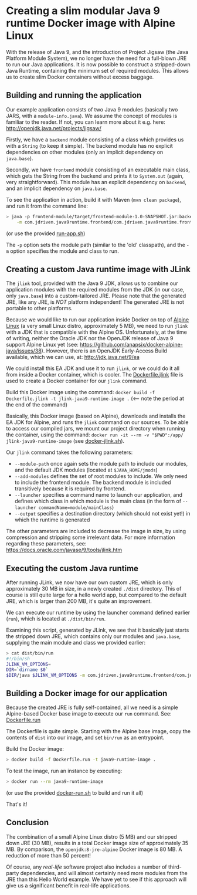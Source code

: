 # Creating a slim modular Java 9 runtime Docker image with Alpine Linux

With the release of Java 9, and the introduction of Project Jigsaw (the Java Platform Module System),
we no longer have the need for a full-blown JRE to run our Java applications.
It is now possible to construct a stripped-down Java Runtime, containing the minimum set of required modules.
This allows us to create slim Docker containers without excess baggage.

## Building and running the application
Our example application consists of two Java 9 modules (basically two JARS, with a `module-info.java`).
We assume the concept of modules is familiar to the reader. If not, you can learn more about it e.g. here: <http://openjdk.java.net/projects/jigsaw/>

Firstly, we have a `backend` module consisting of a class which provides us with a `String` (to keep it simple).
The backend module has no explicit dependencies on other modules (only an implicit dependency on `java.base`).

Secondly, we have `frontend` module consisting of an executable main class, which gets the String from the backend
and prints it to `System.out` (again, very straightforward). This module has an explicit dependency on `backend`,
and an implicit dependency on `java.base`.

To see the application in action, build it with Maven (`mvn clean package`), and run it from the command line:

```sh
> java -p frontend-module/target/frontend-module-1.0-SNAPSHOT.jar:backend-module/target/backend-module-1.0-SNAPSHOT.jar \
    -m com.jdriven.java9runtime.frontend/com.jdriven.java9runtime.frontend.FrontendApplication
```
(or use the provided [run-app.sh](run-app.sh))

The `-p` option sets the module path (similar to the 'old' classpath), and the `-m` option specifies the module and class to run.

## Creating a custom Java runtime image with JLink

The `jlink` tool, provided with the Java 9 JDK, allows us to combine our application modules with the required modules
from the JDK (in our case, only `java.base`) into a custom-tailored JRE. Please note that the generated JRE, like any JRE, is *NOT* platform independent!
The generated JRE is not portable to other platforms.

Because we would like to run our application inside Docker on top of [Alpine Linux](https://alpinelinux.org/) (a very small Linux distro, approximately 5 MB),
we need to run `jlink` with a JDK that is compatible with the Alpine OS. Unfortunately, at the time of writing,
neither the Oracle JDK nor the OpenJDK release of Java 9 support Alpine Linux yet (see: <https://github.com/anapsix/docker-alpine-java/issues/38>).
However, there is an OpenJDK Early-Access Build available, which we can use, at: <http://jdk.java.net/9/ea>

We could install this EA JDK and use it to run `jlink`, or we could do it all from inside a Docker container, which is cooler.
The [Dockerfile.jlink](Dockerfile.jlink) file is used to create a Docker container for our `jlink` command.

Build this Docker image using the command: `docker build -f Dockerfile.jlink -t jlink-java9-runtime-image .` (<-- note the period at the end of the command)

Basically, this Docker image (based on Alpine), downloads and installs the EA JDK for Alpine, and runs the `jlink` command
on our sources. To be able to access our compiled jars, we mount our project directory when running the container,
using the command: `docker run -it --rm -v "$PWD":/app/ jlink-java9-runtime-image` (see [docker-jlink.sh](docker-jlink.sh)).

Our `jlink` command takes the following parameters:

- `--module-path` once again sets the module path to include our modules, and the default JDK modules (located at `$JAVA_HOME/jmods`)
- `--add-modules` defines the set of root modules to include. We only need to include the frontend module. The backend module is included transitively because it is required by frontend.
- `--launcher` specifies a command name to launch our application, and defines which class in which module is the main class (in the form of `--launcher commandName=module/mainClass`)
- `--output` specifies a destination directory (which should not exist yet!) in which the runtime is generated

The other parameters are included to decrease the image in size, by using compression and stripping some irrelevant data.
For more information regarding these parameters, see: <https://docs.oracle.com/javase/9/tools/jlink.htm>  

## Executing the custom Java runtime

After running JLink, we now have our own custom JRE, which is only approximately 30 MB in size, in a newly created `./dist` directory.
This of course is still quite large for a hello world app, but compared to the default JRE, which is larger than 200 MB,
it's quite an improvement.

We can execute our runtime by using the launcher command defined earlier (`run`), which is located at `./dist/bin/run`.

Examining this script, generated by JLink, we see that it basically just starts the stripped down JRE,
which contains only our modules and `java.base`, supplying the main module and class we provided earlier:

```sh
> cat dist/bin/run
#!/bin/sh
JLINK_VM_OPTIONS=
DIR=`dirname $0`
$DIR/java $JLINK_VM_OPTIONS -m com.jdriven.java9runtime.frontend/com.jdriven.java9runtime.frontend.FrontendApplication $@
```

## Building a Docker image for our application

Because the created JRE is fully self-contained, all we need is a simple Alpine-based Docker base image to execute
our `run` command. See: [Dockerfile.run](Dockerfile.run)

The Dockerfile is quite simple. Starting with the Alpine base image, copy the contents of `dist` into our image, and set `bin/run` as an entrypoint.

Build the Docker image:

```sh
> docker build -f Dockerfile.run -t java9-runtime-image .
```

To test the image, run an instance by executing:

```sh
> docker run --rm java9-runtime-image
```
(or use the provided [docker-run.sh](docker-run.sh) to build and run it all)

That's it!

## Conclusion

The combination of a small Alpine Linux distro (5 MB) and our stripped down JRE (30 MB),
results in a total Docker image size of approximately 35 MB. By comparison, the `openjdk:8-jre-alpine` Docker image is 80 MB.
A reduction of more than 50 percent!

Of course, any _real-life_ software project also includes a number of third-party dependencies,
and will almost certainly need more modules from the JRE than this Hello World example.
We have yet to see if this approach will give us a significant benefit in real-life applications.
